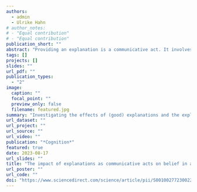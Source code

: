 ```yaml
---
authors:
  - admin
  - Ulrike Hahn
# author_notes:
# - "Equal contribution"
# - "Equal contribution"
publication_short: ""
abstract: "Providing an explanation is a communicative act. It involves an explainee, a person who receives an explanation, and an explainer, a person (or sometimes a machine) who provides an explanation. The majority of research on explanation has focused on how explanations alter explainees’ beliefs. However, one general feature of communicative acts is that they also provide information about the speaker (explainer). Work on argumentation suggests that the speaker’s reliability interacts with the content of the speaker’s message and has a significant impact on argument strength. In five experiments we explore the interplay between explanation, the explainee’s confidence in what is being explained, and the explainer’s reliability. Experiment 1 replicates results from previous literature on the impact of explanations on an explainee’s confidence in what is being explained using real-world explanations. Experiments 2 and 3 show that providing an explanation not only impacts the explainee’s confidence about what is being explained but also influences beliefs about the reliability of the explainer. Additionally, the two experiments demonstrate that the impact of explanation on the explainee’s confidence is mediated by the reliability of the explainer. In Experiment 4, we experimentally manipulated the explainer’s reliability and found that both the explainer’s reliability and whether or not an explanation was provided have a significant effect on the explainee’s confidence in what is being explained. In Experiment 5, we observed an interaction between providing an explanation and the explainer’s reliability. Specifically, we found that providing an explanation has a significantly greater impact on the explainee’s confidence in what is being explained when the explainer’s reliability is low compared to when that reliability is high. Throughout the study we point to the important impact of background knowledge, warranting further studies on this matter."
tags: []
projects: []
slides: ""
url_pdf: ""
publication_types:
  - "2"
image:
  caption: ""
  focal_point: ""
  preview_only: false
  filename: featured.jpg
summary: "Investigating the effects of (good) explanations and the explainer's reliability on our beliefs in what is being explained."
url_dataset: ""
url_project: ""
url_source: ""
url_video: ""
publication: "*Cognition*"
featured: true
date: 2023-08-17
url_slides: ""
title: "The impact of explanations as communicative acts on belief in a claim: The role of source reliability"
url_poster: ""
url_code: ""
doi: "https://www.sciencedirect.com/science/article/pii/S0010027723002202"
---
```

